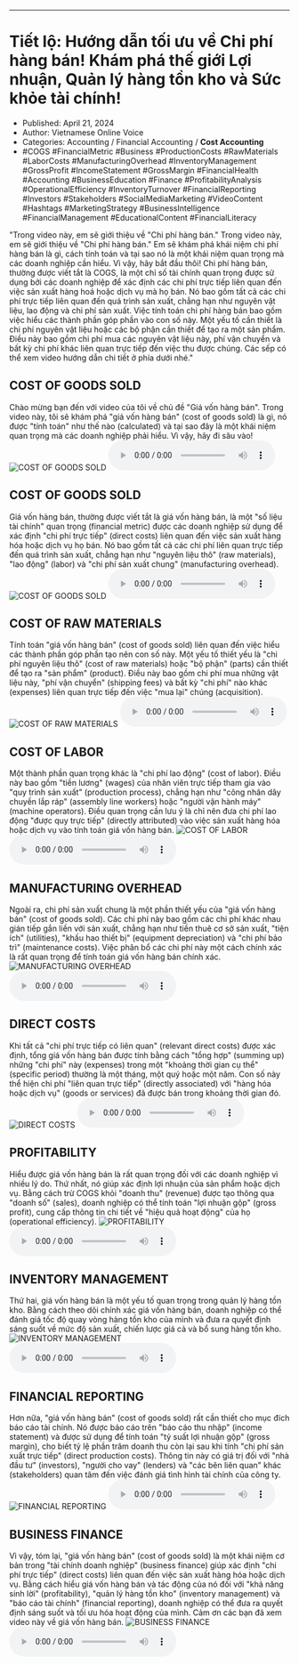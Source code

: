 
---

# Tiết lộ: Hướng dẫn tối ưu về Chi phí hàng bán! Khám phá thế giới Lợi nhuận, Quản lý hàng tồn kho và Sức khỏe tài chính!

- Published: April 21, 2024
- Author: Vietnamese Online Voice
- Categories: Accounting / Financial Accounting / **Cost Accounting**
- #COGS #FinancialMetric #Business #ProductionCosts #RawMaterials #LaborCosts #ManufacturingOverhead #InventoryManagement #GrossProfit #IncomeStatement #GrossMargin #FinancialHealth #Accounting #BusinessEducation #Finance #ProfitabilityAnalysis #OperationalEfficiency #InventoryTurnover #FinancialReporting #Investors #Stakeholders #SocialMediaMarketing #VideoContent #Hashtags #MarketingStrategy #BusinessIntelligence #FinancialManagement #EducationalContent #FinancialLiteracy

"Trong video này, em sẽ giới thiệu về "Chi phí hàng bán." Trong video này, em sẽ giới thiệu về "Chi phí hàng bán." Em sẽ khám phá khái niệm chi phí hàng bán là gì, cách tính toán và tại sao nó là một khái niệm quan trọng mà các doanh nghiệp cần hiểu. Vì vậy, hãy bắt đầu thôi! Chi phí hàng bán, thường được viết tắt là COGS, là một chỉ số tài chính quan trọng được sử dụng bởi các doanh nghiệp để xác định các chi phí trực tiếp liên quan đến việc sản xuất hàng hoá hoặc dịch vụ mà họ bán. Nó bao gồm tất cả các chi phí trực tiếp liên quan đến quá trình sản xuất, chẳng hạn như nguyên vật liệu, lao động và chi phí sản xuất. Việc tính toán chi phí hàng bán bao gồm việc hiểu các thành phần góp phần vào con số này. Một yếu tố cần thiết là chi phí nguyên vật liệu hoặc các bộ phận cần thiết để tạo ra một sản phẩm. Điều này bao gồm chi phí mua các nguyên vật liệu này, phí vận chuyển và bất kỳ chi phí khác liên quan trực tiếp đến việc thu được chúng. Các sếp có thể xem video hướng dẫn chi tiết ở phía dưới nhé."


## COST OF GOODS SOLD

Chào mừng bạn đến với video của tôi về chủ đề "Giá vốn hàng bán". Trong video này, tôi sẽ khám phá "giá vốn hàng bán" (cost of goods sold) là gì, nó được "tính toán" như thế nào (calculated) và tại sao đây là một khái niệm quan trọng mà các doanh nghiệp phải hiểu. Vì vậy, hãy đi sâu vào!
![COST OF GOODS SOLD](https://http-archiver-apis-production-80.schnworks.com/storage/images/transitions/2024-04-21/transition--34916631524-Montserrat-SemiBold-673AB7.jpg)
<audio controls>
    <source src="https://http-archiver-apis-production-80.schnworks.com/storage/audio/file-5933002688.mp3" type="audio/mpeg">
</audio>



## COST OF GOODS SOLD

Giá vốn hàng bán, thường được viết tắt là giá vốn hàng bán, là một "số liệu tài chính" quan trọng (financial metric) được các doanh nghiệp sử dụng để xác định "chi phí trực tiếp" (direct costs) liên quan đến việc sản xuất hàng hóa hoặc dịch vụ họ bán. Nó bao gồm tất cả các chi phí liên quan trực tiếp đến quá trình sản xuất, chẳng hạn như "nguyên liệu thô" (raw materials), "lao động" (labor) và "chi phí sản xuất chung" (manufacturing overhead).
![COST OF GOODS SOLD](https://http-archiver-apis-production-80.schnworks.com/storage/images/transitions/2024-04-21/transition--49789576414-Montserrat-Bold-303F9F.jpg)
<audio controls>
    <source src="https://http-archiver-apis-production-80.schnworks.com/storage/audio/file-23875646445.mp3" type="audio/mpeg">
</audio>



## COST OF RAW MATERIALS

Tính toán "giá vốn hàng bán" (cost of goods sold) liên quan đến việc hiểu các thành phần góp phần tạo nên con số này. Một yếu tố thiết yếu là "chi phí nguyên liệu thô" (cost of raw materials) hoặc "bộ phận" (parts) cần thiết để tạo ra "sản phẩm" (product). Điều này bao gồm chi phí mua những vật liệu này, "phí vận chuyển" (shipping fees) và bất kỳ "chi phí" nào khác (expenses) liên quan trực tiếp đến việc "mua lại" chúng (acquisition).
![COST OF RAW MATERIALS](https://http-archiver-apis-production-80.schnworks.com/storage/images/transitions/2024-04-21/transition--2236590717-Montserrat-Black-673AB7.jpg)
<audio controls>
    <source src="https://http-archiver-apis-production-80.schnworks.com/storage/audio/file-3589495330.mp3" type="audio/mpeg">
</audio>



## COST OF LABOR

Một thành phần quan trọng khác là "chi phí lao động" (cost of labor). Điều này bao gồm "tiền lương" (wages) của nhân viên trực tiếp tham gia vào "quy trình sản xuất" (production process), chẳng hạn như "công nhân dây chuyền lắp ráp" (assembly line workers) hoặc "người vận hành máy" (machine operators). Điều quan trọng cần lưu ý là chỉ nên đưa chi phí lao động "được quy trực tiếp" (directly attributed) vào việc sản xuất hàng hóa hoặc dịch vụ vào tính toán giá vốn hàng bán.
![COST OF LABOR](https://http-archiver-apis-production-80.schnworks.com/storage/images/transitions/2024-04-21/transition-8957495467-Montserrat-Regular-283593.jpg)
<audio controls>
    <source src="https://http-archiver-apis-production-80.schnworks.com/storage/audio/file-5147334818.mp3" type="audio/mpeg">
</audio>



## MANUFACTURING OVERHEAD

Ngoài ra, chi phí sản xuất chung là một phần thiết yếu của "giá vốn hàng bán" (cost of goods sold). Các chi phí này bao gồm các chi phí khác nhau gián tiếp gắn liền với sản xuất, chẳng hạn như tiền thuê cơ sở sản xuất, "tiện ích" (utilities), "khấu hao thiết bị" (equipment depreciation) và "chi phí bảo trì" (maintenance costs). Việc phân bổ các chi phí này một cách chính xác là rất quan trọng để tính toán giá vốn hàng bán chính xác.
![MANUFACTURING OVERHEAD](https://http-archiver-apis-production-80.schnworks.com/storage/images/transitions/2024-04-21/transition-43252135475-Montserrat-Regular-283593.jpg)
<audio controls>
    <source src="https://http-archiver-apis-production-80.schnworks.com/storage/audio/file-18343693439.mp3" type="audio/mpeg">
</audio>



## DIRECT COSTS

Khi tất cả "chi phí trực tiếp có liên quan" (relevant direct costs) được xác định, tổng giá vốn hàng bán được tính bằng cách "tổng hợp" (summing up) những "chi phí" này (expenses) trong một "khoảng thời gian cụ thể" (specific period) thường là một tháng, một quý hoặc một năm. Con số này thể hiện chi phí "liên quan trực tiếp" (directly associated) với "hàng hóa hoặc dịch vụ" (goods or services) đã được bán trong khoảng thời gian đó.
![DIRECT COSTS](https://http-archiver-apis-production-80.schnworks.com/storage/images/transitions/2024-04-21/transition-21248966629-Montserrat-SemiBold-283593.jpg)
<audio controls>
    <source src="https://http-archiver-apis-production-80.schnworks.com/storage/audio/file-19096513219.mp3" type="audio/mpeg">
</audio>



## PROFITABILITY

Hiểu được giá vốn hàng bán là rất quan trọng đối với các doanh nghiệp vì nhiều lý do. Thứ nhất, nó giúp xác định lợi nhuận của sản phẩm hoặc dịch vụ. Bằng cách trừ COGS khỏi "doanh thu" (revenue) được tạo thông qua "doanh số" (sales), doanh nghiệp có thể tính toán "lợi nhuận gộp" (gross profit), cung cấp thông tin chi tiết về "hiệu quả hoạt động" của họ (operational efficiency).
![PROFITABILITY](https://http-archiver-apis-production-80.schnworks.com/storage/images/transitions/2024-04-21/transition--24939303208-Montserrat-Medium-512DA8.jpg)
<audio controls>
    <source src="https://http-archiver-apis-production-80.schnworks.com/storage/audio/file-824397096.mp3" type="audio/mpeg">
</audio>



## INVENTORY MANAGEMENT

Thứ hai, giá vốn hàng bán là một yếu tố quan trọng trong quản lý hàng tồn kho. Bằng cách theo dõi chính xác giá vốn hàng bán, doanh nghiệp có thể đánh giá tốc độ quay vòng hàng tồn kho của mình và đưa ra quyết định sáng suốt về mức độ sản xuất, chiến lược giá cả và bổ sung hàng tồn kho.
![INVENTORY MANAGEMENT](https://http-archiver-apis-production-80.schnworks.com/storage/images/transitions/2024-04-21/transition--3427672013-Montserrat-Black-673AB7.jpg)
<audio controls>
    <source src="https://http-archiver-apis-production-80.schnworks.com/storage/audio/file-8960449325.mp3" type="audio/mpeg">
</audio>



## FINANCIAL REPORTING

Hơn nữa, "giá vốn hàng bán" (cost of goods sold) rất cần thiết cho mục đích báo cáo tài chính. Nó được báo cáo trên "báo cáo thu nhập" (income statement) và được sử dụng để tính toán "tỷ suất lợi nhuận gộp" (gross margin), cho biết tỷ lệ phần trăm doanh thu còn lại sau khi tính "chi phí sản xuất trực tiếp" (direct production costs). Thông tin này có giá trị đối với "nhà đầu tư" (investors), "người cho vay" (lenders) và "các bên liên quan" khác (stakeholders) quan tâm đến việc đánh giá tình hình tài chính của công ty.
![FINANCIAL REPORTING](https://http-archiver-apis-production-80.schnworks.com/storage/images/transitions/2024-04-21/transition--1278928997-Montserrat-Black-004895.jpg)
<audio controls>
    <source src="https://http-archiver-apis-production-80.schnworks.com/storage/audio/file-39624510352.mp3" type="audio/mpeg">
</audio>



## BUSINESS FINANCE

Vì vậy, tóm lại, "giá vốn hàng bán" (cost of goods sold) là một khái niệm cơ bản trong "tài chính doanh nghiệp" (business finance) giúp xác định "chi phí trực tiếp" (direct costs) liên quan đến việc sản xuất hàng hóa hoặc dịch vụ. Bằng cách hiểu giá vốn hàng bán và tác động của nó đối với "khả năng sinh lời" (profitability), "quản lý hàng tồn kho" (inventory management) và "báo cáo tài chính" (financial reporting), doanh nghiệp có thể đưa ra quyết định sáng suốt và tối ưu hóa hoạt động của mình. Cảm ơn các bạn đã xem video này về giá vốn hàng bán.
![BUSINESS FINANCE](https://http-archiver-apis-production-80.schnworks.com/storage/images/transitions/2024-04-21/transition-6965255366-Montserrat-Thin-9C27B0.jpg)
<audio controls>
    <source src="https://http-archiver-apis-production-80.schnworks.com/storage/audio/file-5045000123.mp3" type="audio/mpeg">
</audio>

